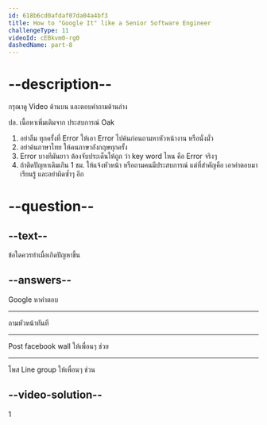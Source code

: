 ```yaml
---
id: 618b6cd0afdaf07da04a4bf3
title: How to "Google It" like a Senior Software Engineer
challengeType: 11
videoId: cEBkvm0-rg0
dashedName: part-8
---
```


# --description--

กรุณาดู Video ด้านบน และตอบคำถามด้านล่าง

ปล. เนื้อหาเพิ่มเติมจาก ประสบการณ์ Oak

1) อย่าลืม ทุกครั้งที่ Error ให้เอา Error ไปค้นก่อนถามหาหัวหน้างาน หรือนั่งมั่ว
1) อย่าค้นภาษาไทย ให้คนภาษาอังกฤษทุกครั้ง
1) Error บางทีมันยาว ต้องจับประเด็นให้ถูก ว่า key word ไหน คือ Error จริงๆ 
1) ถ้าติดปัญหาเดิมเกิน 1 ชม. ให้แจ้งหัวหน้า หรือถามคนมีประสบการณ์ แต่ที่สำคัญคือ เอาคำตอบมาเรียนรู้ และอย่าผิดซ้ำๆ อีก 

# --question--

## --text--

ข้อใดควรทำเมื่อเกิดปัญหาขึ้น

## --answers--

Google หาคำตอบ

---

ถามหัวหน้าทันที

---

Post facebook wall ให้เพื่อนๆ ช่วย

---

โพส Line group ให้เพื่อนๆ ช่วน

## --video-solution--

1
